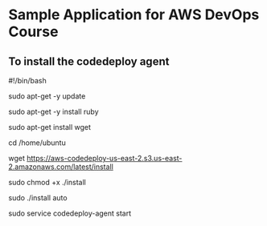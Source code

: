 # Sample Application for AWS DevOps Course

## To install the codedeploy agent

#!/bin/bash

sudo apt-get -y update

sudo apt-get -y install ruby

sudo apt-get install wget

cd /home/ubuntu

wget https://aws-codedeploy-us-east-2.s3.us-east-2.amazonaws.com/latest/install

sudo chmod +x ./install

sudo ./install auto

sudo service codedeploy-agent start
